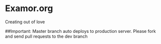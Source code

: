 # Examor.org
Creating out of love

##Important:
Master branch auto deploys to production server. Please fork and send pull requests to the dev branch